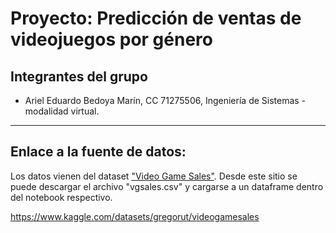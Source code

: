 # Proyecto: Predicción de ventas de videojuegos por género
## Integrantes del grupo
- Ariel Eduardo Bedoya Marín, CC 71275506, Ingeniería de Sistemas - modalidad virtual.
___
## **Enlace a la fuente de datos:**
Los datos vienen del dataset ["Video Game Sales"](https://www.kaggle.com/datasets/gregorut/videogamesales?select=vgsales.csv). Desde este sitio se puede descargar el archivo "vgsales.csv" y cargarse a un dataframe dentro del notebook respectivo.

<https://www.kaggle.com/datasets/gregorut/videogamesales>
